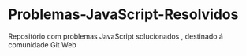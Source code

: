 # Problemas-JavaScript-Resolvidos
Repositório com problemas JavaScript solucionados , destinado á comunidade Git Web
